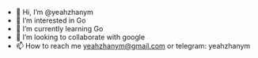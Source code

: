 - 👋 Hi, I’m @yeahzhanym
- 👀 I’m interested in Go
- 🌱 I’m currently learning Go
- 💞️ I’m looking to collaborate with google
- 📫 How to reach me yeahzhanym@gmail.com or telegram: yeahzhanym

<!---
yeahzhanym/yeahzhanym is a ✨ special ✨ repository because its `README.md` (this file) appears on your GitHub profile.
You can click the Preview link to take a look at your changes.
--->
